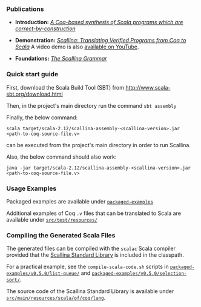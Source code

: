 
### Publications

- **Introduction:** *[A Coq-based synthesis of Scala programs which are correct-by-construction](http://dl.acm.org/citation.cfm?doid=3103111.3104041)*

- **Demonstration:** *[Scallina: Translating Verified Programs from Coq to Scala](https://link.springer.com/chapter/10.1007/978-3-030-02768-1_7)*
A video demo is also [available on YouTube](https://youtu.be/-UM-kcYf7jQ).

- **Foundations:** *[The Scallina Grammar](https://link.springer.com/chapter/10.1007/978-3-030-03044-5_7)*

### Quick start guide

First, download the Scala Build Tool (SBT) from http://www.scala-sbt.org/download.html

Then, in the project's main directory run the command ```sbt assembly```

Finally, the below command:

```scala target/scala-2.12/scallina-assembly-<scallina-version>.jar <path-to-coq-source-file.v>```

can be executed from the project's main directory in order to run Scallina.

Also, the below command should also work:

```java -jar target/scala-2.12/scallina-assembly-<scallina-version>.jar <path-to-coq-source-file.v>```

### Usage Examples

Packaged examples are available under [```packaged-examples```](./packaged-examples)

Additional examples of Coq ```.v``` files that can be translated to Scala are available under [```src/test/resources/```](./src/test/resources/)

### Compiling the Generated Scala Files
The generated files can be compiled with the ```scalac``` Scala compiler provided that the [Scallina Standard Library](./packaged-examples/v0.5.0/scallina-standard-library-assembly-0.5.jar) is included in the classpath.

For a practical example, see the ```compile-scala-code.sh``` scripts in [```packaged-examples/v0.5.0/list-queue/```](./packaged-examples/v0.5.0/list-queue/) and [```packaged-examples/v0.5.0/selection-sort/```](./packaged-examples/v0.5.0/selection-sort/).

The source code of the Scallina Standard Library is available under [```src/main/resources/scala/of/coq/lang```](./src/main/resources/scala/of/coq/lang/).
